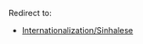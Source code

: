 Redirect to:

*   [Internationalization/Sinhalese](/index.php/Internationalization/Sinhalese "Internationalization/Sinhalese")